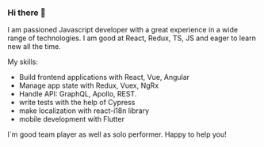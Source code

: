 ### Hi there 👋

I am passioned Javascript developer with a great experience in a wide range of technologies. I am good at React, Redux, TS, JS and eager to learn new all the time.

My skills:
- Build frontend applications with React, Vue, Angular
- Manage app state  with Redux, Vuex, NgRx
- Handle API: GraphQL, Apollo, REST.
- write tests with the help of Cypress
- make localization with react-i18n library
- mobile development with Flutter

I`m good team player as well as solo performer. Happy to help you! 
